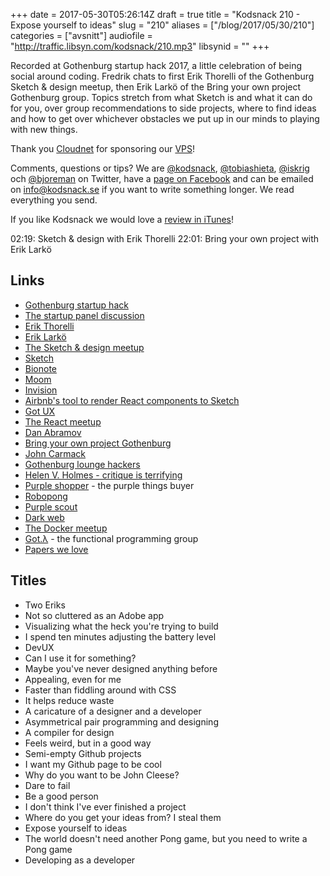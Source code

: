 +++
date = 2017-05-30T05:26:14Z
draft = true
title = "Kodsnack 210 - Expose yourself to ideas"
slug = "210"
aliases = ["/blog/2017/05/30/210"]
categories = ["avsnitt"]
audiofile = "http://traffic.libsyn.com/kodsnack/210.mp3"
libsynid = ""
+++

Recorded at Gothenburg startup hack 2017, a little celebration of being social around coding. Fredrik chats to first Erik Thorelli of the Gothenburg Sketch & design meetup, then Erik Larkö of the Bring your own project Gothenburg group. Topics stretch from what Sketch is and what it can do for you, over group recommendations to side projects, where to find ideas and how to get over whichever obstacles we put up in our minds to playing with new things.

Thank you [Cloudnet](http://www.cloudnet.se) for sponsoring our [VPS](http://en.wikipedia.org/wiki/Virtual_private_server)!

Comments, questions or tips? We are [@kodsnack](https://www.twitter.com/kodsnack), [@tobiashieta](https://www.twitter.com/tobiashieta), [@iskrig](https://www.twitter.com/iskrig) och [@bjoreman](https://www.twitter.com/bjoreman) on Twitter, have a [page on Facebook](https://www.facebook.com/kodsnack) and can be emailed on [info@kodsnack.se](mailto:info@kodsnack.se) if you want to write something longer. We read everything you send.

If you like Kodsnack we would love a [review in iTunes](http://itunes.apple.com/se/podcast/kodsnack/id561631498?l=en)!

02:19: Sketch & design with Erik Thorelli
22:01: Bring your own project with Erik Larkö

## Links ##
* [Gothenburg startup hack](http://www.gbgstartuphack.com/)
* [The startup panel discussion](http://kodsnack.se/157/)
* [Erik Thorelli](https://www.linkedin.com/in/erikthorelli/)
* [Erik Larkö](https://twitter.com/eriklarko)
* [The Sketch & design meetup](https://www.meetup.com/Sketch-App-Meetup-Goteborg/)
* [Sketch](https://sketchapp.com/)
* [Bionote](http://bionote.xyz/)
* [Moom](https://manytricks.com/moom/)
* [Invision](https://www.invisionapp.com/)
* [Airbnb's tool to render React components to Sketch](https://github.com/airbnb/react-sketchapp)
* [Got UX](https://www.meetup.com/got-ux/)
* [The React meetup](https://www.meetup.com/ReactJS-Goteborg/)
* [Dan Abramov](https://twitter.com/dan_abramov)
* [Bring your own project Gothenburg](https://www.meetup.com/Bring-Your-Own-Project-Gothenburg/)
* [John Carmack](https://en.wikipedia.org/wiki/John_Carmack)
* [Gothenburg lounge hackers](https://www.meetup.com/Goteborg-Lounge-Hackers/)
* [Helen V. Holmes - critique is terrifying](https://medium.com/@helenvholmes/critique-is-terrifying-e2168d017df8)
* [Purple shopper](https://github.com/eriklarko/purple-shopper) - the purple things buyer
* [Robopong](https://github.com/eriklarko/robopong)
* [Purple scout](http://www.purplescout.se/)
* [Dark web](https://en.wikipedia.org/wiki/Dark_web)
* [The Docker meetup](https://www.meetup.com/Docker-Goteborg/)
* [Got.λ](https://www.meetup.com/got-lambda/) - the functional programming group
* [Papers we love](https://www.meetup.com/Papers-We-Love-Gothenburg/)

## Titles ##
* Two Eriks
* Not so cluttered as an Adobe app
* Visualizing what the heck you're trying to build
* I spend ten minutes adjusting the battery level
* DevUX
* Can I use it for something?
* Maybe you've never designed anything before
* Appealing, even for me
* Faster than fiddling around with CSS
* It helps reduce waste
* A caricature of a designer and a developer
* Asymmetrical pair programming and designing
* A compiler for design
* Feels weird, but in a good way
* Semi-empty Github projects
* I want my Github page to be cool
* Why do you want to be John Cleese?
* Dare to fail
* Be a good person
* I don't think I've ever finished a project
* Where do you get your ideas from? I steal them
* Expose yourself to ideas
* The world doesn't need another Pong game, but you need to write a Pong game
* Developing as a developer